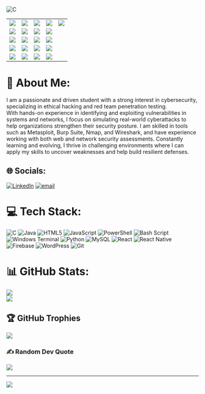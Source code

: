 <table> <tr> <td><img src="https://img.shields.io/badge/Arch_Linux-1793D1?style=for-the-badge&logo=arch-linux&logoColor=white" /></td> <td><img src="https://img.shields.io/badge/Kali_Linux-557C94?style=for-the-badge&logo=kalilinux&logoColor=white" /></td> <td><img src="https://img.shields.io/badge/Wireshark-1679A7?style=for-the-badge&logo=wireshark&logoColor=white" /></td> <td><img src="https://img.shields.io/badge/TryHackMe-212C42?style=for-the-badge&logo=tryhackme&logoColor=red" /></td> <td><img src="https://img.shields.io/badge/Hack_The_Box-121212?style=for-the-badge&logo=hackthebox&logoColor=green" /></td> </tr> <tr> <td><img src="https://img.shields.io/badge/VMware-607078?style=for-the-badge&logo=vmware&logoColor=white" /></td> <td><img src="https://img.shields.io/badge/VirtualBox-183A61?style=for-the-badge&logo=virtualbox&logoColor=white" /></td> <td><img src="https://img.shields.io/badge/Nmap-214478?style=for-the-badge&logo=gnubash&logoColor=white" /></td> <td><img src="https://img.shields.io/badge/SQLMap-212121?style=for-the-badge&logo=python&logoColor=yellow" /></td> </tr> <tr> <td><img src="https://img.shields.io/badge/Metasploit-000000?style=for-the-badge&logo=metasploit&logoColor=white" /></td> <td><img src="https://img.shields.io/badge/Burp_Suite-F37324?style=for-the-badge&logo=burpsuite&logoColor=white" /></td> <td><img src="https://img.shields.io/badge/OWASP_ZAP-03252B?style=for-the-badge&logo=owasp&logoColor=white" /></td> <td><img src="https://img.shields.io/badge/John_the_Ripper-000000?style=for-the-badge&logo=gnu-privacy-guard&logoColor=white" /></td> </tr> <tr> <td><img src="https://img.shields.io/badge/Hydra-222222?style=for-the-badge&logo=hackaday&logoColor=green" /></td> <td><img src="https://img.shields.io/badge/Aircrack--ng-FF6600?style=for-the-badge&logo=wifi&logoColor=white" /></td> <td><img src="https://img.shields.io/badge/Netcat-444444?style=for-the-badge&logo=gnu-bash&logoColor=white" /></td> <td><img src="https://img.shields.io/badge/Nikto-DD0031?style=for-the-badge&logo=webhint&logoColor=white" /></td> </tr> <tr> <td><img src="https://img.shields.io/badge/Dirb-333333?style=for-the-badge&logo=hackclub&logoColor=white" /></td> <td><img src="https://img.shields.io/badge/Dirbuster-333333?style=for-the-badge&logo=apache&logoColor=white" /></td> <td><img src="https://img.shields.io/badge/PowerShell-5391FE?style=for-the-badge&logo=powershell&logoColor=white" /></td> <td><img src="https://img.shields.io/badge/Bash-121011?style=for-the-badge&logo=gnubash&logoColor=white" /></td> 

![C](https://img.shields.io/badge/c-%2300599C.svg?style=for-the-badge&logo=c&logoColor=white)
</tr>

</table>




# 💫 About Me:
I am a passionate and driven student with a strong interest in cybersecurity, specializing in ethical hacking and red team penetration testing. <br>With hands-on experience in identifying and exploiting vulnerabilities in systems and networks, I focus on simulating real-world cyberattacks to help organizations strengthen their security posture. I am skilled in tools such as Metasploit, Burp Suite, Nmap, and Wireshark, and have experience working with both web and network security assessments. Constantly learning and evolving, I thrive in challenging environments where I can apply my skills to uncover weaknesses and help build resilient defenses.


## 🌐 Socials:
[![LinkedIn](https://img.shields.io/badge/LinkedIn-%230077B5.svg?logo=linkedin&logoColor=white)](https://linkedin.com/in/bishalpoudel) [![email](https://img.shields.io/badge/Email-D14836?logo=gmail&logoColor=white)](mailto:bishalpoudel884@gmail.com) 

# 💻 Tech Stack:
![C](https://img.shields.io/badge/c-%2300599C.svg?style=for-the-badge&logo=c&logoColor=white) ![Java](https://img.shields.io/badge/java-%23ED8B00.svg?style=for-the-badge&logo=openjdk&logoColor=white) ![HTML5](https://img.shields.io/badge/html5-%23E34F26.svg?style=for-the-badge&logo=html5&logoColor=white) ![JavaScript](https://img.shields.io/badge/javascript-%23323330.svg?style=for-the-badge&logo=javascript&logoColor=%23F7DF1E) ![PowerShell](https://img.shields.io/badge/PowerShell-%235391FE.svg?style=for-the-badge&logo=powershell&logoColor=white) ![Bash Script](https://img.shields.io/badge/bash_script-%23121011.svg?style=for-the-badge&logo=gnu-bash&logoColor=white) ![Windows Terminal](https://img.shields.io/badge/Windows%20Terminal-%234D4D4D.svg?style=for-the-badge&logo=windows-terminal&logoColor=white) ![Python](https://img.shields.io/badge/python-3670A0?style=for-the-badge&logo=python&logoColor=ffdd54) ![MySQL](https://img.shields.io/badge/mysql-4479A1.svg?style=for-the-badge&logo=mysql&logoColor=white) ![React](https://img.shields.io/badge/react-%2320232a.svg?style=for-the-badge&logo=react&logoColor=%2361DAFB) ![React Native](https://img.shields.io/badge/react_native-%2320232a.svg?style=for-the-badge&logo=react&logoColor=%2361DAFB) ![Firebase](https://img.shields.io/badge/firebase-%23039BE5.svg?style=for-the-badge&logo=firebase) ![WordPress](https://img.shields.io/badge/WordPress-%23117AC9.svg?style=for-the-badge&logo=WordPress&logoColor=white) ![Git](https://img.shields.io/badge/git-%23F05033.svg?style=for-the-badge&logo=git&logoColor=white)

# 📊 GitHub Stats:
![](https://nirzak-streak-stats.vercel.app/?user=BishalPoudel-1&theme=dark&hide_border=false)<br/>
![](https://github-readme-stats.vercel.app/api/top-langs/?username=BishalPoudel-1&theme=dark&hide_border=false&include_all_commits=true&count_private=true&layout=compact)


## 🏆 GitHub Trophies
![](https://github-profile-trophy.vercel.app/?username=BishalPoudel-1&theme=radical&no-frame=false&no-bg=true&margin-w=4)

### ✍️ Random Dev Quote
![](https://quotes-github-readme.vercel.app/api?type=horizontal&theme=radical)

---
[![](https://visitcount.itsvg.in/api?id=BishalPoudel-1&icon=0&color=0)](https://visitcount.itsvg.in)

<!-- Proudly created with GPRM ( https://gprm.itsvg.in ) -->
